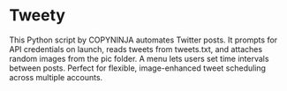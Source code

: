 # Tweety
This Python script by COPYNINJA automates Twitter posts. It prompts for API credentials on launch, reads tweets from tweets.txt, and attaches random images from the pic folder. A menu lets users set time intervals between posts. Perfect for flexible, image-enhanced tweet scheduling across multiple accounts.
